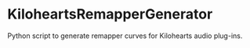 # KiloheartsRemapperGenerator
Python script to generate remapper curves for Kilohearts audio plug-ins.
